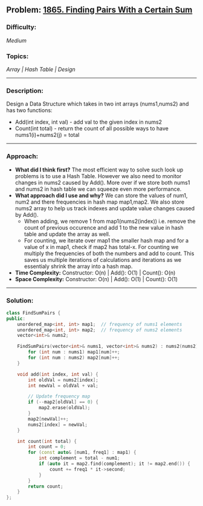 ## Problem: [1865. Finding Pairs With a Certain Sum](https://leetcode.com/problems/finding-pairs-with-a-certain-sum/)

### Difficulty:
*Medium*

### Topics:
*Array | Hash Table | Design*

---

### Description:
Design a Data Structure which takes in two int arrays (nums1,nums2) and has two functions:
- Add(int index, int val) - add val to the given index in nums2
- Count(int total) - return the count of all possible ways to have nums1(i)+nums2(j) = total

---

### Approach:
- **What did I think first?**
The most efficient way to solve such look up problems is to use a Hash Table. However we also need to monitor changes in nums2 caused by Add(). More over if we store both nums1 and nums2 in hash table we can squeeze even more performance.
- **What approach did I use and why?**
We can store the values of num1, num2 and there frequencies in hash map map1,map2. We also store nums2 array to help us track indexes and update value changes caused by Add().
    - When adding, we remove 1 from map1(nums2(index)) i.e. remove the count of previous occurence and add 1 to the new value in hash table and update the array as well.
    - For counting, we iterate over map1 the smaller hash map and for a value of x in map1, check if map2 has total-x. For counting we multiply the frequencies of both the numbers and add to count.
This saves us multiple iterations of calculations and iterations as we essentialy shrink the array into a hash map.
- **Time Complexity:**  Constructor: O(n) | Add(): O(1) | Count(): O(n)
- **Space Complexity:** Constructor: O(n) | Add(): O(1) | Count(): O(1)

---

### Solution:
```cpp
class FindSumPairs {
public:
    unordered_map<int, int> map1;  // frequency of nums1 elements
    unordered_map<int, int> map2;  // frequency of nums2 elements
    vector<int>& nums2;

    FindSumPairs(vector<int>& nums1, vector<int>& nums2) : nums2(nums2) {
        for (int num : nums1) map1[num]++;
        for (int num : nums2) map2[num]++;
    }

    void add(int index, int val) {
        int oldVal = nums2[index];
        int newVal = oldVal + val;

        // Update frequency map
        if (--map2[oldVal] == 0) {
            map2.erase(oldVal);
        }
        map2[newVal]++;
        nums2[index] = newVal;
    }

    int count(int total) {
        int count = 0;
        for (const auto& [num1, freq1] : map1) {
            int complement = total - num1;
            if (auto it = map2.find(complement); it != map2.end()) {
                count += freq1 * it->second;
            }
        }
        return count;
    }
};
```
